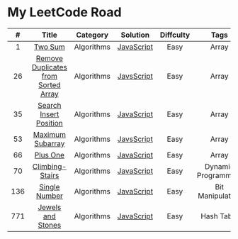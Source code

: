 # My LeetCode Road

|  #  |                                                         Title                                                         |  Category  |                               Solution                               | Diffculty |        Tags         |
|:---:|:---------------------------------------------------------------------------------------------------------------------:|:----------:|:--------------------------------------------------------------------:|:---------:|:-------------------:|
|  1  |                             [Two Sum](https://leetcode.com/problems/two-sum/description/)                             | Algorithms |               [JavaScript](./Algorithms/1-Two-Sum.js)                |   Easy    |        Array        |
| 26  | [Remove Duplicates from Sorted Array](https://leetcode.com/problems/remove-duplicates-from-sorted-array/description/) | Algorithms | [JavsScript](./Algorithms/26-Remove-Duplicates-from-Sorted-Array.js) |   Easy    |        Array        |
| 35  |                [Search Insert Position](https://leetcode.com/problems/search-insert-position/discuss/)                | Algorithms |       [JavaScript](./Algorithms/35-Search-Insert-Position.js)        |   Easy    |        Array        |
| 53  |                   [Maximum Subarray](https://leetcode.com/problems/maximum-subarray/description/#)                    | Algorithms |          [JavsScript](./Algorithms/53-Maximum-Subarray.js)           |   Easy    |        Array        |
| 66  |                            [Plus One](https://leetcode.com/problems/plus-one/description/)                            | Algorithms |              [JavaScript](./Algorithms/66-Plus-One.js)               |   Easy    |        Array        |
| 70  |                     [Climbing-Stairs](https://leetcode.com/problems/climbing-stairs/description/)                     | Algorithms |          [JavaScript]((./Algorithms/70-Climbing-Stairs.js))          |   Easy    | Dynamic Programming |
| 136 |                       [Single Number](https://leetcode.com/problems/single-number/description/)                       | Algorithms |           [JavaScript](./Algorithms/136-Single-Number.js)            |   Easy    |  Bit Manipulation   |
| 771 |                   [Jewels and Stones](https://leetcode.com/problems/jewels-and-stones/description/)                   | Algorithms |          [JavaScript](./Algorithms/771-Jewls-and-Stones.js)          |   Easy    |     Hash Table      |
